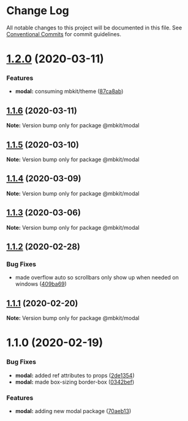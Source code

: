# Change Log

All notable changes to this project will be documented in this file.
See [Conventional Commits](https://conventionalcommits.org) for commit guidelines.

# [1.2.0](https://github.com/mindbody/design-system/compare/@mbkit/modal@1.1.6...@mbkit/modal@1.2.0) (2020-03-11)


### Features

* **modal:** consuming mbkit/theme ([87ca8ab](https://github.com/mindbody/design-system/commit/87ca8abb48be78a1c7000845652bef479cd880a3))





## [1.1.6](https://github.com/mindbody/design-system/compare/@mbkit/modal@1.1.5...@mbkit/modal@1.1.6) (2020-03-11)

**Note:** Version bump only for package @mbkit/modal





## [1.1.5](https://github.com/mindbody/design-system/compare/@mbkit/modal@1.1.4...@mbkit/modal@1.1.5) (2020-03-10)

**Note:** Version bump only for package @mbkit/modal





## [1.1.4](https://github.com/mindbody/design-system/compare/@mbkit/modal@1.1.3...@mbkit/modal@1.1.4) (2020-03-09)

**Note:** Version bump only for package @mbkit/modal





## [1.1.3](https://github.com/mindbody/design-system/compare/@mbkit/modal@1.1.2...@mbkit/modal@1.1.3) (2020-03-06)

**Note:** Version bump only for package @mbkit/modal





## [1.1.2](https://github.com/mindbody/design-system/compare/@mbkit/modal@1.1.1...@mbkit/modal@1.1.2) (2020-02-28)


### Bug Fixes

* made overflow auto so scrollbars only show up when needed on windows ([409ba69](https://github.com/mindbody/design-system/commit/409ba69ee4b0334d2fa54d90b57768f3cbbc80ae))





## [1.1.1](https://github.com/mindbody/design-system/compare/@mbkit/modal@1.1.0...@mbkit/modal@1.1.1) (2020-02-20)

**Note:** Version bump only for package @mbkit/modal





# 1.1.0 (2020-02-19)


### Bug Fixes

* **modal:** added ref attributes to props ([2de1354](https://github.com/mindbody/design-system/commit/2de1354b36764149438e49256c5291d988ceddb8))
* **modal:** made box-sizing border-box ([0342bef](https://github.com/mindbody/design-system/commit/0342befe45a48af249248a0fe01494a0649d0137))


### Features

* **modal:** adding new modal package ([70aeb13](https://github.com/mindbody/design-system/commit/70aeb130fae4cc3903c7621d81588c5075172392))
